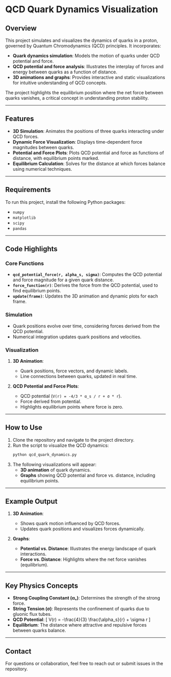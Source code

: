 # QCD Quark Dynamics Visualization

## Overview

This project simulates and visualizes the dynamics of quarks in a proton, governed by Quantum Chromodynamics (QCD) principles. It incorporates:

- **Quark dynamics simulation**: Models the motion of quarks under QCD potential and force.
- **QCD potential and force analysis**: Illustrates the interplay of forces and energy between quarks as a function of distance.
- **3D animations and graphs**: Provides interactive and static visualizations for intuitive understanding of QCD concepts.

The project highlights the equilibrium position where the net force between quarks vanishes, a critical concept in understanding proton stability.

---

## Features

- **3D Simulation**: Animates the positions of three quarks interacting under QCD forces.
- **Dynamic Force Visualization**: Displays time-dependent force magnitudes between quarks.
- **Potential and Force Plots**: Plots QCD potential and force as functions of distance, with equilibrium points marked.
- **Equilibrium Calculation**: Solves for the distance at which forces balance using numerical techniques.

---

## Requirements

To run this project, install the following Python packages:

- `numpy`
- `matplotlib`
- `scipy`
- `pandas`

---

## Code Highlights

### Core Functions

- **`qcd_potential_force(r, alpha_s, sigma)`**: Computes the QCD potential and force magnitude for a given quark distance.
- **`force_function(r)`**: Derives the force from the QCD potential, used to find equilibrium points.
- **`update(frame)`**: Updates the 3D animation and dynamic plots for each frame.

### Simulation

- Quark positions evolve over time, considering forces derived from the QCD potential.
- Numerical integration updates quark positions and velocities.

### Visualization

1. **3D Animation**: 
   - Quark positions, force vectors, and dynamic labels.
   - Line connections between quarks, updated in real time.

2. **QCD Potential and Force Plots**:
   - QCD potential (`V(r) = -4/3 * α_s / r + σ * r`).
   - Force derived from potential.
   - Highlights equilibrium points where force is zero.

---

## How to Use

1. Clone the repository and navigate to the project directory.
2. Run the script to visualize the QCD dynamics:
   ```bash
   python qcd_quark_dynamics.py
   ```
3. The following visualizations will appear:
   - **3D animation** of quark dynamics.
   - **Graphs** showing QCD potential and force vs. distance, including equilibrium points.

---

## Example Output

1. **3D Animation**:
   - Shows quark motion influenced by QCD forces.
   - Updates quark positions and visualizes forces dynamically.

2. **Graphs**:
   - **Potential vs. Distance**: Illustrates the energy landscape of quark interactions.
   - **Force vs. Distance**: Highlights where the net force vanishes (equilibrium).

---

## Key Physics Concepts

- **Strong Coupling Constant (αₛ)**: Determines the strength of the strong force.
- **String Tension (σ)**: Represents the confinement of quarks due to gluonic flux tubes.
- **QCD Potential**:
  \[
  V(r) = -\frac{4}{3} \frac{\alpha_s}{r} + \sigma r
  \]
- **Equilibrium**: The distance where attractive and repulsive forces between quarks balance.

---

## Contact

For questions or collaboration, feel free to reach out or submit issues in the repository.
